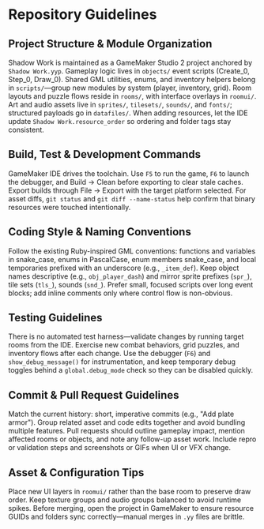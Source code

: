 # Repository Guidelines

## Project Structure & Module Organization
Shadow Work is maintained as a GameMaker Studio 2 project anchored by `Shadow Work.yyp`. Gameplay logic lives in `objects/` event scripts (Create_0, Step_0, Draw_0). Shared GML utilities, enums, and inventory helpers belong in `scripts/`—group new modules by system (player, inventory, grid). Room layouts and puzzle flows reside in `rooms/`, with interface overlays in `roomui/`. Art and audio assets live in `sprites/`, `tilesets/`, `sounds/`, and `fonts/`; structured payloads go in `datafiles/`. When adding resources, let the IDE update `Shadow Work.resource_order` so ordering and folder tags stay consistent.

## Build, Test & Development Commands
GameMaker IDE drives the toolchain. Use `F5` to run the game, `F6` to launch the debugger, and Build → Clean before exporting to clear stale caches. Export builds through File → Export with the target platform selected. For asset diffs, `git status` and `git diff --name-status` help confirm that binary resources were touched intentionally.

## Coding Style & Naming Conventions
Follow the existing Ruby-inspired GML conventions: functions and variables in snake_case, enums in PascalCase, enum members snake_case, and local temporaries prefixed with an underscore (e.g., `_item_def`). Keep object names descriptive (e.g., `obj_player_dash`) and mirror sprite prefixes (`spr_`), tile sets (`tls_`), sounds (`snd_`). Prefer small, focused scripts over long event blocks; add inline comments only where control flow is non-obvious.

## Testing Guidelines
There is no automated test harness—validate changes by running target rooms from the IDE. Exercise new combat behaviors, grid puzzles, and inventory flows after each change. Use the debugger (`F6`) and `show_debug_message()` for instrumentation, and keep temporary debug toggles behind a `global.debug_mode` check so they can be disabled quickly.

## Commit & Pull Request Guidelines
Match the current history: short, imperative commits (e.g., "Add plate armor"). Group related asset and code edits together and avoid bundling multiple features. Pull requests should outline gameplay impact, mention affected rooms or objects, and note any follow-up asset work. Include repro or validation steps and screenshots or GIFs when UI or VFX change.

## Asset & Configuration Tips
Place new UI layers in `roomui/` rather than the base room to preserve draw order. Keep texture groups and audio groups balanced to avoid runtime spikes. Before merging, open the project in GameMaker to ensure resource GUIDs and folders sync correctly—manual merges in `.yy` files are brittle.
